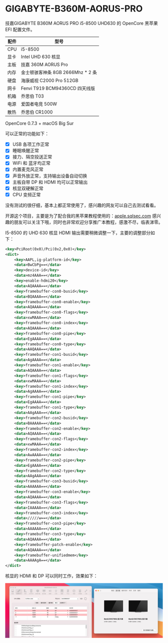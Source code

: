 # GIGABYTE-B360M-AORUS-PRO
技嘉GIGABYTE B360M AORUS PRO i5-8500 UHD630 的 OpenCore 黑苹果 EFI 配置文件。

| 配件 | 型号                              |
| ---- | --------------------------------- |
| CPU  | i5-8500                           |
| 显卡 | Intel UHD 630 核显                |
| 主板 | 技嘉 360M AORUS Pro               |
| 内存 | 金士顿骇客神条 8GB 2666Mhz * 2 条 |
| 硬盘 | 海康威视 C2000 Pro 512GB          |
| 网卡 | Fenvi T919 BCM94360CD 四天线版    |
| 机箱 | 乔思伯 T03                        |
| 电源 | 爱国者电竞 500W                   |
| 散热 | 乔思伯 CR1000                     |

OpenCore 0.7.3 + macOS Big Sur

可以正常的功能如下：

- [x]  USB 各项工作正常
- [x]  睡眠唤醒正常
- [x]  接力、隔空投送正常
- [x]  WiFi 和 蓝牙均正常
- [x]  内置麦克风正常
- [x]  声音外放正常，支持输出设备自动切换
- [x]  主板自带 DP 和 HDMI 均可以正常输出
- [x]  核显双硬解正常
- [x]  CPU 变频正常

没有测试的很仔细，基本上都正常使用了，感兴趣的网友可以自己去测试看看。

开源这个项目，主要是为了配合我的黑苹果教程使用的：[apple.sqlsec.com](https://apple.sqlsec.com/) 感兴趣的朋友可以关注下哦，同时也非常欢迎分享推广本教程，感激不尽，临表涕零。



I5-8500 的 UHD 630 核显 HDMI 输出需要稍微调整一下，主要的调整部分如下：

```xml
<key>PciRoot(0x0)/Pci(0x2,0x0)</key>
<dict>
    <key>AAPL,ig-platform-id</key>
    <data>BwCbPg==</data>
    <key>device-id</key>
    <data>mz4AAA==</data>
    <key>enable-hdmi20</key>
    <data>AQAAAA==</data>
    <key>framebuffer-con0-busid</key>
    <data>BQAAAA==</data>
    <key>framebuffer-con0-enable</key>
    <data>AQAAAA==</data>
    <key>framebuffer-con0-flags</key>
    <data>xwMAAA==</data>
    <key>framebuffer-con0-index</key>
    <data>AQAAAA==</data>
    <key>framebuffer-con0-pipe</key>
    <data>EgAAAA==</data>
    <key>framebuffer-con0-type</key>
    <data>AAQAAA==</data>
    <key>framebuffer-con1-busid</key>
    <data>AgAAAA==</data>
    <key>framebuffer-con1-enable</key>
    <data>AQAAAA==</data>
    <key>framebuffer-con1-flags</key>
    <data>xwMAAA==</data>
    <key>framebuffer-con1-index</key>
    <data>AgAAAA==</data>
    <key>framebuffer-con1-pipe</key>
    <data>EgAAAA==</data>
    <key>framebuffer-con1-type</key>
    <data>AAgAAA==</data>
    <key>framebuffer-con2-busid</key>
    <data>BAAAAA==</data>
    <key>framebuffer-con2-enable</key>
    <data>AQAAAA==</data>
    <key>framebuffer-con2-flags</key>
    <data>xwMAAA==</data>
    <key>framebuffer-con2-index</key>
    <data>AwAAAA==</data>
    <key>framebuffer-con2-pipe</key>
    <data>EgAAAA==</data>
    <key>framebuffer-con2-type</key>
    <data>AAgAAA==</data>
    <key>framebuffer-con3-busid</key>
    <data>AAAAAA==</data>
    <key>framebuffer-con3-enable</key>
    <data>AQAAAA==</data>
    <key>framebuffer-con3-flags</key>
    <data>IAAAAA==</data>
    <key>framebuffer-con3-index</key>
    <data>/////w==</data>
    <key>framebuffer-con3-pipe</key>
    <data>AAAAAA==</data>
    <key>framebuffer-con3-type</key>
    <data>AQAAAA==</data>
    <key>framebuffer-patch-enable</key>
    <data>AQAAAA==</data>
    <key>framebuffer-unifiedmem</key>
    <data>AAAAgA==</data>
</dict>
```

核显的 HDMI 和 DP 可以同时工作，效果如下：

![](imgs/HDMI-DP.jpg) 

